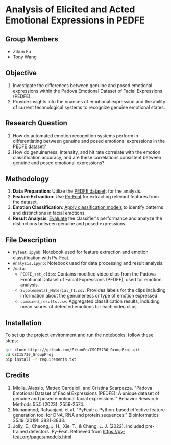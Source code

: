 # Analysis of Elicited and Acted Emotional Expressions in PEDFE

## Group Members
- Zikun Fu
- Tony Wang

## Objective
1. Investigate the differences between genuine and posed emotional expressions within the Padova Emotional Dataset of Facial Expressions (PEDFE).
2. Provide insights into the nuances of emotional expression and the ability of current technological systems to recognize genuine emotional states.

## Research Question
1. How do automated emotion recognition systems perform in differentiating between genuine and posed emotional expressions in the PEDFE dataset?
2. How do genuineness, intensity, and hit rate correlate with the emotion classification accuracy, and are these correlations consistent between genuine and posed emotional expressions?

## Methodology
1. **Data Preparation**: Utilize the [PEDFE dataset](https://link.springer.com/article/10.3758/s13428-022-01914-4)t for the analysis. 
2. **Feature Extraction**: Use [Py-Feat](https://py-feat.org/pages/intro.html) for extracting relevant features from the dataset. 
3. **Emotion Classification**: [Apply classification models](https://github.com/ZikunFu/CSCI5730_GroupProj/blob/master/Pyfeat.ipynb) to identify patterns and distinctions in facial emotions. 
4. **Result Analysis**: [Evaluate](https://github.com/ZikunFu/CSCI5730_GroupProj/blob/master/Analysis.ipynb) the classifier's performance and analyze the distinctions between genuine and posed expressions. 

## File Description
- `Pyfeat.ipynb`: Notebook used for feature extraction and emotion classification with Py-Feat.
- `Analysis.ipynb`: Notebook used for data processing and result analysis.
- `/data`:
  - `PEDFE_set_clips`: Contains modified video clips from the Padova Emotional Dataset of Facial Expressions (PEDFE), used for emotion analysis.
  - `Supplemental_Material_T1.csv`: Provides labels for the clips including information about the genuineness or type of emotion expressed.
  - `combined_results.csv`: Aggregated classification results, including mean scores of detected emotions for each video clips.
## Installation
To set up the project environment and run the notebooks, follow these steps:
```bash
git clone https://github.com/ZikunFu/CSCI5730_GroupProj.git
cd CSCI5730_GroupProj
pip install -r requirements.txt
```

## Credits
1. Miolla, Alessio, Matteo Cardaioli, and Cristina Scarpazza. "Padova Emotional Dataset of Facial Expressions (PEDFE): A unique dataset of genuine and posed emotional facial expressions." Behavior Research Methods 55.5 (2023): 2559-2574.
2. Muhammod, Rafsanjani, et al. "PyFeat: a Python-based effective feature generation tool for DNA, RNA and protein sequences." Bioinformatics 35.19 (2019): 3831-3833.
3. Jolly, E., Cheong, J. H., Xie, T., & Chang, L. J. (2022). Included pre-trained detectors. Py-Feat. Retrieved from https://py-feat.org/pages/models.html
